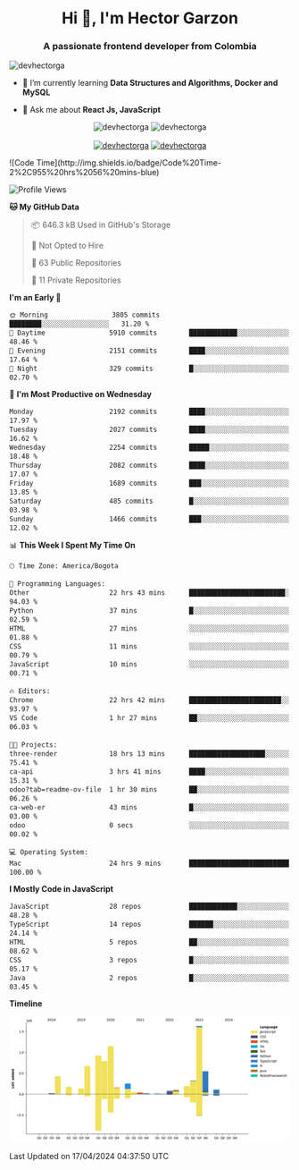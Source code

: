 <h1 align="center">Hi 👋, I'm Hector Garzon</h1>
<h3 align="center">A passionate frontend developer from Colombia</h3>

<p align="left"> <img src="https://komarev.com/ghpvc/?username=devhectorga" alt="devhectorga" /> </p>

- 🌱 I’m currently learning **Data Structures and Algorithms, Docker and MySQL**

- 💬 Ask me about **React Js, JavaScript**

<p align="center"> <img src="https://github-readme-stats.vercel.app/api?username=devhectorga&count_private=true&show_icons=true" alt="devhectorga" /> <img src="https://github-readme-stats.vercel.app/api/top-langs/?username=devhectorga&layout=compact" alt="devhectorga" /></p>

<p align="center">
<a href="https://twitter.com/devhectorga" target="blank"><img align="center" src="https://cdn.jsdelivr.net/npm/simple-icons@3.0.1/icons/twitter.svg" alt="devhectorga" height="20" width="20" /></a>
<a href="https://linkedin.com/in/devhectorga" target="blank"><img align="center" src="https://cdn.jsdelivr.net/npm/simple-icons@3.0.1/icons/linkedin.svg" alt="devhectorga" height="20" width="20" /></a>
</p>
<!--START_SECTION:waka-->
![Code Time](http://img.shields.io/badge/Code%20Time-2%2C955%20hrs%2056%20mins-blue)

![Profile Views](http://img.shields.io/badge/Profile%20Views-0-blue)

**🐱 My GitHub Data** 

> 📦 646.3 kB Used in GitHub's Storage 
 > 
> 🚫 Not Opted to Hire
 > 
> 📜 63 Public Repositories 
 > 
> 🔑 11 Private Repositories 
 > 
**I'm an Early 🐤** 

```text
🌞 Morning                3805 commits        ████████░░░░░░░░░░░░░░░░░   31.20 % 
🌆 Daytime                5910 commits        ████████████░░░░░░░░░░░░░   48.46 % 
🌃 Evening                2151 commits        ████░░░░░░░░░░░░░░░░░░░░░   17.64 % 
🌙 Night                  329 commits         █░░░░░░░░░░░░░░░░░░░░░░░░   02.70 % 
```
📅 **I'm Most Productive on Wednesday** 

```text
Monday                   2192 commits        ████░░░░░░░░░░░░░░░░░░░░░   17.97 % 
Tuesday                  2027 commits        ████░░░░░░░░░░░░░░░░░░░░░   16.62 % 
Wednesday                2254 commits        █████░░░░░░░░░░░░░░░░░░░░   18.48 % 
Thursday                 2082 commits        ████░░░░░░░░░░░░░░░░░░░░░   17.07 % 
Friday                   1689 commits        ███░░░░░░░░░░░░░░░░░░░░░░   13.85 % 
Saturday                 485 commits         █░░░░░░░░░░░░░░░░░░░░░░░░   03.98 % 
Sunday                   1466 commits        ███░░░░░░░░░░░░░░░░░░░░░░   12.02 % 
```


📊 **This Week I Spent My Time On** 

```text
🕑︎ Time Zone: America/Bogota

💬 Programming Languages: 
Other                    22 hrs 43 mins      ████████████████████████░   94.03 % 
Python                   37 mins             █░░░░░░░░░░░░░░░░░░░░░░░░   02.59 % 
HTML                     27 mins             ░░░░░░░░░░░░░░░░░░░░░░░░░   01.88 % 
CSS                      11 mins             ░░░░░░░░░░░░░░░░░░░░░░░░░   00.79 % 
JavaScript               10 mins             ░░░░░░░░░░░░░░░░░░░░░░░░░   00.71 % 

🔥 Editors: 
Chrome                   22 hrs 42 mins      ███████████████████████░░   93.97 % 
VS Code                  1 hr 27 mins        ██░░░░░░░░░░░░░░░░░░░░░░░   06.03 % 

🐱‍💻 Projects: 
three-render             18 hrs 13 mins      ███████████████████░░░░░░   75.41 % 
ca-api                   3 hrs 41 mins       ████░░░░░░░░░░░░░░░░░░░░░   15.31 % 
odoo?tab=readme-ov-file  1 hr 30 mins        ██░░░░░░░░░░░░░░░░░░░░░░░   06.26 % 
ca-web-er                43 mins             █░░░░░░░░░░░░░░░░░░░░░░░░   03.00 % 
odoo                     0 secs              ░░░░░░░░░░░░░░░░░░░░░░░░░   00.02 % 

💻 Operating System: 
Mac                      24 hrs 9 mins       █████████████████████████   100.00 % 
```

**I Mostly Code in JavaScript** 

```text
JavaScript               28 repos            ████████████░░░░░░░░░░░░░   48.28 % 
TypeScript               14 repos            ██████░░░░░░░░░░░░░░░░░░░   24.14 % 
HTML                     5 repos             ██░░░░░░░░░░░░░░░░░░░░░░░   08.62 % 
CSS                      3 repos             █░░░░░░░░░░░░░░░░░░░░░░░░   05.17 % 
Java                     2 repos             █░░░░░░░░░░░░░░░░░░░░░░░░   03.45 % 
```



**Timeline**

![Lines of Code chart](https://raw.githubusercontent.com/devHectorGa/devHectorGa/master/assets/bar_graph.png)


 Last Updated on 17/04/2024 04:37:50 UTC
<!--END_SECTION:waka-->

